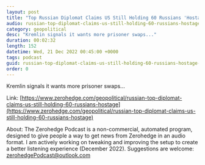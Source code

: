 ```yaml
---
layout: post
title: "Top Russian Diplomat Claims US Still Holding 60 Russians 'Hostage'"
audio: russian-top-diplomat-claims-us-still-holding-60-russians-hostage-0
category: geopolitical
desc: "Kremlin signals it wants more prisoner swaps..."
duration: 00:02:32
length: 152
datetime: Wed, 21 Dec 2022 00:45:00 +0000
tags: podcast
guid: russian-top-diplomat-claims-us-still-holding-60-russians-hostage-0
order: 0
---
```

Kremlin signals it wants more prisoner swaps...

Link: [https://www.zerohedge.com/geopolitical/russian-top-diplomat-claims-us-still-holding-60-russians-hostage](https://www.zerohedge.com/geopolitical/russian-top-diplomat-claims-us-still-holding-60-russians-hostage)

About: The Zerohedge Podcast is a non-commercial, automated program, designed to give people a way to get news from Zerohedge in an audio format.  I am actively working on tweaking and improving the setup to create a better listening experience (December 2022).  Suggestions are welcome: [zerohedgePodcast@outlook.com](mailto:zerohedgePodcast@outlook.com)